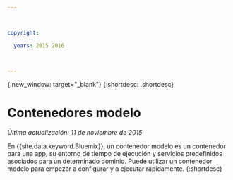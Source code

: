 ```yaml
---

 

copyright:

  years: 2015 2016

 

---
```


{:new_window: target="_blank"}
{:shortdesc: .shortdesc}

# Contenedores modelo
*Última actualización: 11 de noviembre de 2015*

En {{site.data.keyword.Bluemix}}, un contenedor modelo es un contenedor para una app, su entorno de tiempo de ejecución y servicios predefinidos asociados para un determinado dominio. Puede utilizar un contenedor modelo para empezar a configurar y a ejecutar rápidamente.
{:shortdesc}

